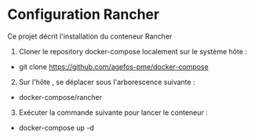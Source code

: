 # Configuration Rancher

Ce projet décrit l'installation du conteneur Rancher

1. Cloner le repository docker-compose localement sur le système hôte :

  - git clone https://github.com/agefos-pme/docker-compose


2. Sur l'hôte , se déplacer sous l'arborescence suivante :

  - docker-compose/rancher


3. Exécuter la commande suivante pour lancer le conteneur :

  - docker-compose up -d
